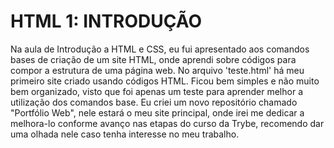 # HTML 1: INTRODUÇÃO

Na aula de Introdução a HTML e CSS, eu fui apresentado aos comandos bases de criação de um site HTML, onde aprendi sobre códigos para compor a estrutura de uma página web.
No arquivo 'teste.html' há meu primeiro site criado usando códigos HTML. Ficou bem simples e não muito bem organizado, visto que foi apenas um teste para aprender melhor a utilização dos comandos base.
Eu criei um novo repositório chamado "Portfólio Web", nele estará o meu site principal, onde irei me dedicar a melhora-lo conforme avanço nas etapas do curso da Trybe, recomendo dar uma olhada nele caso tenha interesse no meu trabalho.